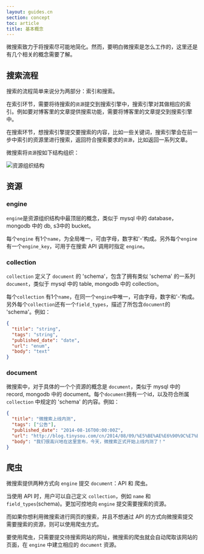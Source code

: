 ```yaml
---
layout: guides.cn
section: concept
toc: article
title: 基本概念
---
```


微搜索致力于将搜索尽可能地简化。然而，要明白微搜索是怎么工作的，这里还是有几个相关的概念需要了解。

## 搜索流程

搜索的流程简单来说分为两部分：索引和搜索。

在索引环节，需要将待搜索的`资源`提交到搜索引擎中，搜索引擎对其做相应的索引。例如要对博客里的文章提供搜索功能，需要将博客里的文章提交到搜索引擎中。

在搜索环节，想搜索引擎提交要搜索的内容，比如一些关键词，搜索引擎会在前一步中索引的资源里进行搜索，返回符合搜索要求的`资源`，比如返回一系列文章。

微搜索将`资源`按如下结构组织：

![资源组织结构][resource_structure]

## 资源

### engine

`engine`是资源组织结构中最顶层的概念，类似于 mysql 中的 database，mongodb 中的 db, s3中的 bucket。

每个`engine` 有1个`name`，为全局唯一，可由字母，数字和'-'构成。另外每个`engine`有一个`engine_key`，可用于在搜索 API 调用时指定 `engine`。

### collection

`collection` 定义了 `document` 的 'schema'，包含了拥有类似 'schema' 的一系列 `document`，类似于 mysql 中的 table, mongodb 中的 collection。

每个`collection` 有1个`name`，在同一个`engine`中唯一，可由字母，数字和'-'构成。另外每个`collection`还有一个`field_types`，描述了所包含`document`的 'schema'。例如：

```json
{
  "title": "string",
  "tags": "string",
  "published_date": "date",
  "url": "enum",
  "body": "text"
}
```

### document

微搜索中，对于具体的一个个资源的概念是 `document`，类似于 mysql 中的 record, mongodb 中的 document。每个`document`拥有一个id，以及符合所属 `collection` 中规定的 'schema' 的内容。例如：

```json
{
  "title": "微搜索上线内测",
  "tags": ["公告"],
  "published_date": "2014-08-16T00:00:00Z",
  "url": "http://blog.tinysou.com/cn/2014/08/09/%E5%BE%AE%E6%90%9C%E7%B4%A2%E4%B8%8A%E7%BA%BF%E5%86%85%E6%B5%8B.html",
  "body": "我们很高兴地在这里宣布，今天，微搜索正式开始上线内测了！"
}
```

## 爬虫

微搜索提供两种方式向 `engine` 提交 `document`：API 和 爬虫。

当使用 API 时，用户可以自己定义 `collection`，例如 `name` 和 `field_types`(schema)。更加可控地向 `engine` 提交需要搜索的资源。

而如果你想利用微搜索进行网页的搜索，并且不想通过 API 的方式向微搜索提交需要搜索的资源，则可以使用爬虫方式。

要使用爬虫，只需要提交待搜索网站的网址，微搜索的爬虫就会自动爬取该网站的页面，在 `engine` 中建立相应的 `document` 资源。

[resource_structure]:/images/resource_structure.png
